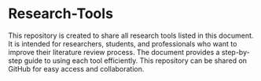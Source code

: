 # Research-Tools
This repository is created to share all research tools listed in this document. It is intended for researchers, students, and professionals who want to improve their literature review process. The document provides a step-by-step guide to using each tool efficiently. This repository can be shared on GitHub for easy access and collaboration. 
